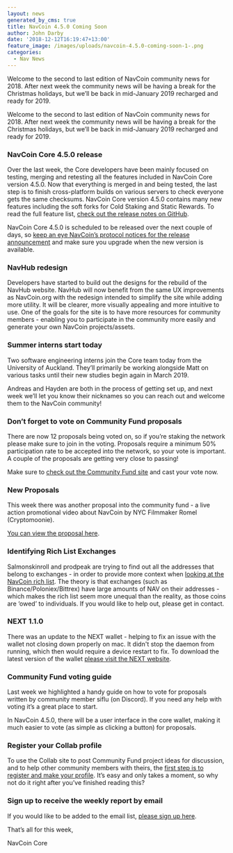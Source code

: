 ```yaml
---
layout: news
generated_by_cms: true
title: NavCoin 4.5.0 Coming Soon
author: John Darby
date: '2018-12-12T16:19:47+13:00'
feature_image: /images/uploads/navcoin-4.5.0-coming-soon-1-.png
categories:
  - Nav News
---
```

Welcome to the second to last edition of NavCoin community news for 2018. After next week the community news will be having a break for the Christmas holidays, but we’ll be back in mid-January 2019 recharged and ready for 2019. 

Welcome to the second to last edition of NavCoin community news for 2018. After next week the community news will be having a break for the Christmas holidays, but we’ll be back in mid-January 2019 recharged and ready for 2019. 

### NavCoin Core 4.5.0 release

Over the last week, the Core developers have been mainly focused on testing, merging and retesting all the features included in NavCoin Core version 4.5.0. Now that everything is merged in and being tested, the last step is to finish cross-platform builds on various servers to check everyone gets the same checksums. NavCoin Core version 4.5.0 contains many new features including the soft forks for Cold Staking and Static Rewards. To read the full feature list, [check out the release notes on GitHub](https://github.com/NAVCoin/navcoin-core/blob/master/doc/release-notes/release-notes-4.5.0.md).


NavCoin Core 4.5.0 is scheduled to be released over the next couple of days, so [keep an eye NavCoin’s protocol notices for the release announcement](https://navcoin.org/en/notices) and make sure you upgrade when the new version is available.


### NavHub redesign

Developers have started to build out the designs for the rebuild of the NavHub website. NavHub will now benefit from the same UX improvements as NavCoin.org with the redesign intended to simplify the site while adding more utility. It will be clearer, more visually appealing and more intuitive to use. One of the goals for the site is to have more resources for community members - enabling you to participate in the community more easily and generate your own NavCoin projects/assets. 

### Summer interns start today

Two software engineering interns join the Core team today from the University of Auckland. They’ll primarily be working alongside Matt on various tasks until their new studies begin again in March 2019. 

Andreas and Hayden are both in the process of getting set up, and next week we’ll let you know their nicknames so you can reach out and welcome them to the NavCoin community!

### Don’t forget to vote on Community Fund proposals

There are now 12 proposals being voted on, so if you’re staking the network please make sure to join in the voting. Proposals require a minimum 50% participation rate to be accepted into the network, so your vote is important. A couple of the proposals are getting very close to passing!

Make sure to [check out the Community Fund site](https://communityfund.nav.community/) and cast your vote now.

### New Proposals

This week there was another proposal into the community fund - a live action promotional video about NavCoin by NYC Filmmaker Romel (Cryptomoonie).

[You can view the proposal here](https://communityfund.nav.community/discussion/0d840224788a076c466ee13913297d0d0d46ddd2967539bb9765d577a168d897).

### Identifying Rich List Exchanges

Salmonskinroll and prodpeak are trying to find out all the addresses that belong to exchanges - in order to provide more context when [looking at the NavCoin rich list](https://www.navexplorer.com/rich-list). The theory is that exchanges (such as Binance/Poloniex/Bittrex) have large amounts of NAV on their addresses - which makes the rich list seem more unequal than the reality, as those coins are ‘owed’ to individuals.
If you would like to help out, please get in contact.



### NEXT 1.1.0

There was an update to the NEXT wallet - helping to fix an issue with the wallet not closing down properly on mac. It didn't stop the daemon from running, which then would require a device restart to fix. To download the latest version of the wallet [please visit the NEXT website](https://next.navcommunity.net/).

### Community Fund voting guide

Last week we highlighted a handy guide on how to vote for proposals written by community member siflu (on Discord). If you need any help with voting it’s a great place to start.

In NavCoin 4.5.0, there will be a user interface in the core wallet, making it much easier to vote (as simple as clicking a button) for proposals.

### Register your Collab profile

To use the Collab site to post Community Fund project ideas for discussion, and to help other community members with theirs, the [first step is to register and make your profile](https://collab.navcoin.org/dashboard). It’s easy and only takes a moment, so why not do it right after you’ve finished reading this?

### Sign up to receive the weekly report by email

If you would like to be added to the email list, [please sign up here](http://eepurl.com/cGq92z).

That’s all for this week,

NavCoin Core
